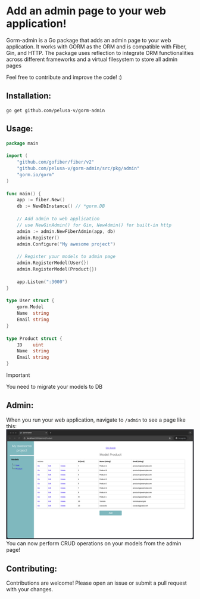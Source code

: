 # Add an admin page to your web application!

Gorm-admin is a Go package that adds an admin page to your web application. It works with GORM as the ORM and is compatible with Fiber, Gin, and HTTP. The package uses reflection to integrate ORM functionalities across different frameworks and a virtual filesystem to store all admin pages

Feel free to contribute and improve the code! :)

## Installation:
```
go get github.com/pelusa-v/gorm-admin
```

## Usage:
```go
package main

import (
	"github.com/gofiber/fiber/v2"
	"github.com/pelusa-v/gorm-admin/src/pkg/admin"
	"gorm.io/gorm"
)

func main() {
	app := fiber.New()
	db := NewDbInstance() // *gorm.DB

    // Add admin to web application
    // use NewGinAdmin() for Gin, NewAdmin() for built-in http
	admin := admin.NewFiberAdmin(app, db)
	admin.Register()
	admin.Configure("My awesome project")

    // Register your models to admin page
	admin.RegisterModel(User{})
	admin.RegisterModel(Product{})

	app.Listen(":3000")
}

type User struct {
	gorm.Model
	Name  string
	Email string
}

type Product struct {
	ID    uint
	Name  string
	Email string
}

```

> [!IMPORTANT]
> You need to migrate your models to DB

## Admin:
When you run your web application, navigate to `/admin` to see a page like this:
![Example GIF](Demo.png)
You can now perform CRUD operations on your models from the admin page!

## Contributing:
Contributions are welcome! Please open an issue or submit a pull request with your changes.